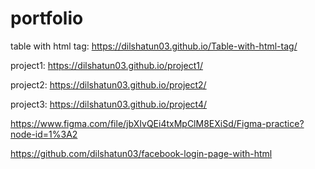 # portfolio
table with html tag: https://dilshatun03.github.io/Table-with-html-tag/

project1: https://dilshatun03.github.io/project1/

project2: https://dilshatun03.github.io/project2/

project3: https://dilshatun03.github.io/project4/

https://www.figma.com/file/jbXIvQEi4txMpClM8EXiSd/Figma-practice?node-id=1%3A2

https://github.com/dilshatun03/facebook-login-page-with-html
